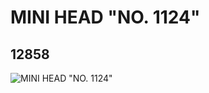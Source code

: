 # MINI HEAD "NO. 1124"
## 12858
![MINI HEAD "NO. 1124"](https://lc-www-live-s.legocdn.com/media/bricks/5/2/6022500.jpg)